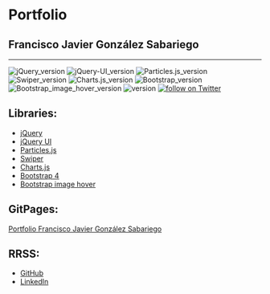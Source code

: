 # Portfolio
## Francisco Javier González Sabariego
---
<div style="text-align: left;">
    <img src="https://img.shields.io/badge/jQuery-3.6.0-yellow" alt="jQuery_version">
    <img src="https://img.shields.io/badge/jQuery_UI-1.12.0-orange" alt="jQuery-UI_version">
    <img src="https://img.shields.io/badge/Particles.js-2.0.0-yellow" alt="Particles.js_version">
    <img src="https://img.shields.io/badge/Swiper-6.7.1-yellow" alt="Swiper_version">
    <img src="https://img.shields.io/badge/Charts.js-3.4.0-yellow" alt="Charts.js_version">
    <img src="https://img.shields.io/badge/Bootstrap-4.0.0-blueviolet" alt="Bootstrap_version">
    <img src="https://img.shields.io/badge/Bootstrap_image_hover-1.0.2-blueviolet" alt="Bootstrap_image_hover_version">
    <img src="https://img.shields.io/badge/version-1.0.1-blue" alt="version">
    <a href="https://twitter.com/intent/follow?screen_name=Fco_Javier_Glez" target="_blank">
        <img src="https://img.shields.io/twitter/follow/Fco_Javier_Glez?style=social&logo=twitter" alt="follow on Twitter">
    </a>
</div>

## Libraries:
- [jQuery](https://jquery.com/)
- [jQuery UI](https://jqueryui.com/)
- [Particles.js](https://github.com/VincentGarreau/particles.js/)
- [Swiper](https://swiperjs.com/)
- [Charts.js](https://www.chartjs.org/)
- [Bootstrap 4](https://getbootstrap.com/docs/4.0/getting-started/introduction/)
- [Bootstrap image hover](https://github.com/miketricking/bootstrap-image-hover)

## GitPages:
[Portfolio Francisco Javier González Sabariego](https://fcojavierglez.github.io/portfolio/)

## RRSS:
- [GitHub](https://github.com/FcoJavierGlez)
- [LinkedIn](https://www.linkedin.com/in/francisco-javier-gonz%C3%A1lez-sabariego-51052a175/)